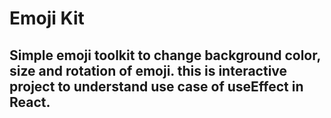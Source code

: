 # Emoji Kit

## Simple emoji toolkit to change background color, size and rotation of emoji. this is interactive project to understand use case of useEffect in React.
